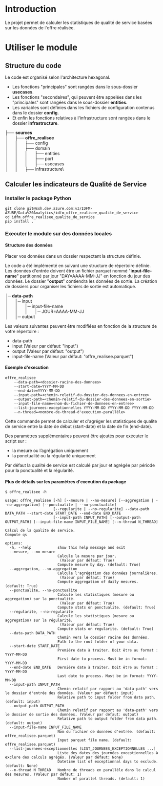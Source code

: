 # Introduction
Le projet permet de calculer les statistiques de qualité de service basées sur les données de l'offre réalisée.

# Utiliser le module

## Structure du code

Le code est organisé selon l'architecture hexagonal.
- Les fonctions "principales" sont rangées dans le sous-dossier **usecases**.
- Les fonctions "secondaires", qui peuvent être appelées dans les "principales" sont rangées dans le sous-dossier
**entities**.
- Les variables sont définies dans les fichiers de configuration contenus dans le dossier **config**.
- Et enfin les fonctions relatives à l'infrastructure sont rangées dans le dossier **infrastructure**.

├── **sources**\
│&nbsp;&nbsp;&nbsp;&nbsp;&nbsp;&nbsp;├── **offre_realisee**\
│&nbsp;&nbsp;&nbsp;&nbsp;&nbsp;&nbsp;│&nbsp;&nbsp;&nbsp;&nbsp;&nbsp;&nbsp;├── config\
│&nbsp;&nbsp;&nbsp;&nbsp;&nbsp;&nbsp;│&nbsp;&nbsp;&nbsp;&nbsp;&nbsp;&nbsp;├── domain\
│&nbsp;&nbsp;&nbsp;&nbsp;&nbsp;&nbsp;│&nbsp;&nbsp;&nbsp;&nbsp;&nbsp;&nbsp;│&nbsp;&nbsp;&nbsp;&nbsp;&nbsp;&nbsp;├── entities\
│&nbsp;&nbsp;&nbsp;&nbsp;&nbsp;&nbsp;│&nbsp;&nbsp;&nbsp;&nbsp;&nbsp;&nbsp;│&nbsp;&nbsp;&nbsp;&nbsp;&nbsp;&nbsp;├── port\
│&nbsp;&nbsp;&nbsp;&nbsp;&nbsp;&nbsp;│&nbsp;&nbsp;&nbsp;&nbsp;&nbsp;&nbsp;│&nbsp;&nbsp;&nbsp;&nbsp;&nbsp;&nbsp;├── usecases\
│&nbsp;&nbsp;&nbsp;&nbsp;&nbsp;&nbsp;│&nbsp;&nbsp;&nbsp;&nbsp;&nbsp;&nbsp;├── infrastructure\

## Calculer les indicateurs de Qualité de Service

### Installer le package Python
```console
git clone git@ssh.dev.azure.com:v3/IDFM-AZURE/Data%20Analytics/idfm_offre_realisee_qualite_de_service
cd idfm_offre_realisee_qualite_de_service
pip install .
```

### Executer le module sur des données locales

#### Structure des données
Placer vos données dans un dossier respectant la structure définie.

Le code a été implémenté en suivant une structure de répertoire définie. Les données d'entrée doivent être un fichier parquet nommé "**input-file-name**" partitionné par jour "DAY=AAAA-MM-JJ" en fonction du jour des données. Le dossier "**output**" contiendra les données de sortie. La création de dossiers pour organiser les fichiers de sortie est automatique.

│─ **data-path**\
│&nbsp;&nbsp;&nbsp;&nbsp;&nbsp;&nbsp;│─ input\
│&nbsp;&nbsp;&nbsp;&nbsp;&nbsp;&nbsp;│&nbsp;&nbsp;&nbsp;&nbsp;&nbsp;&nbsp;│─ input-file-name\
│&nbsp;&nbsp;&nbsp;&nbsp;&nbsp;&nbsp;│&nbsp;&nbsp;&nbsp;&nbsp;&nbsp;&nbsp;│&nbsp;&nbsp;&nbsp;&nbsp;&nbsp;&nbsp;│─ JOUR=AAAA-MM-JJ\
│&nbsp;&nbsp;&nbsp;&nbsp;&nbsp;&nbsp;│─ output

Les valeurs suivantes peuvent être modifiées en fonction de la structure de votre répertoire :
- data-path
- input (Valeur par défaut: "input")
- output (Valeur par défaut: "output")
- input-file-name (Valeur par défaut: "offre_realisee.parquet")


#### Exemple d'execution
```console
offre_realisee
    --data-path=<dossier-racine-des-donnees>
    --start-date=YYYY-MM-DD
    --end-date=YYYY-MM-DD
    --input-path=<chemin-relatif-du-dossier-des-donnees-en-entree>
    --output-path=<chemin-relatif-du-dossier-des-donnees-en-sortie>
    --input-file-name=<nom-du-fichier-de-donnees-en-entree>
    --list-journees-exceptionnelles YYYY-MM-DD YYYY-MM-DD YYYY-MM-DD
    --n-thread=<nombre-de-thread-d'execution-parallèle>
```

Cette commande permet de calculer et d'agréger les statistiques de qualite de service entre la date de début (start-date) et la date de fin (end-date).

Des paramètres supplémentaires peuvent être ajoutés pour exécuter le script sur :
- la mesure ou l’agrégation uniquement
- la ponctualité ou la régularité uniquement

Par défaut la qualité de service est calculé par jour et agrégée par période pour la ponctualité et la régularité.

#### Plus de détails sur les paramètres d'execution du package

```console
$ offre_realisee -h

usage: offre_realisee [-h] [--mesure | --no-mesure] [--aggregation | --no-aggregation] [--ponctualite | --no-ponctualite]
                      [--regularite | --no-regularite] --data-path DATA_PATH --start-date START_DATE --end-date END_DATE
                      [--input-path INPUT_PATH] [--output-path OUTPUT_PATH] [--input-file-name INPUT_FILE_NAME] [--n-thread N_THREAD]

Calcul de la qualite de service.
Compute qs

options:
  -h, --help            show this help message and exit
  --mesure, --no-mesure
                        Calcule la mesure par jour.
                         (Valeur par défaut: True)
                        Compute mesure by day. (default: True)
  --aggregation, --no-aggregation
                        Calcule l'agrégation des données journalières.
                         (Valeur par défaut: True)
                        Compute aggregation of daily mesures. (default: True)
  --ponctualite, --no-ponctualite
                        Calcule les statistiques (mesure ou aggregation) sur la ponctualité.
                         (Valeur par défaut: True)
                        Compute stats on ponctualite. (default: True)
  --regularite, --no-regularite
                        Calcule les statistiques (mesure ou aggregation) sur la régularité.
                         (Valeur par défaut: True)
                        Compute stats on regularite. (default: True)
  --data-path DATA_PATH
                        Chemin vers le dossier racine des données.
                        Path to the root folder of your data.
  --start-date START_DATE
                        Première date à traiter. Doit être au format : YYYY-MM-DD
                        First date to process. Must be in format: YYYY-MM-DD
  --end-date END_DATE   Dernière date à traiter. Doit être au format : YYYY-MM-DD
                        Last date to process. Must be in format: YYYY-MM-DD
  --input-path INPUT_PATH
                        Chemin relatif par rapport au 'data-path' vers le dossier d'entrée des données. (Valeur par défaut: input)
                        Relative path to input folder from data path. (default: input)
  --output-path OUTPUT_PATH
                        Chemin relatif par rapport au 'data-path' vers le dossier de sortie des données. (Valeur par défaut: output)
                        Relative path to output folder from data path. (default: output)
  --input-file-name INPUT_FILE_NAME
                        Nom du fichier de données d'entrée. (default: offre_realisee.parquet)
                        Input parquet file name. (default: offre_realisee.parquet)
  --list-journees-exceptionnelles [LIST_JOURNEES_EXCEPTIONNELLES ...]
                        Liste des dates des journées exceptionnelles à exclure des calculs agrégés. (Valeur par défaut: None)
                        Datetime list of exceptionnal days to exclude. (default: None)
  --n-thread N_THREAD   Nombre de threads en parallèle dans le calcul des mesures. (Valeur par défaut: 1)
                        Number of parallel threads. (default: 1)
```

